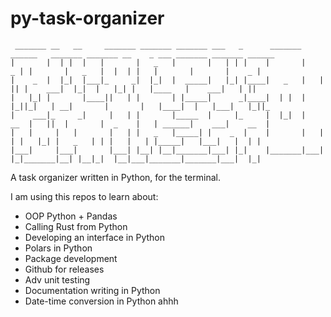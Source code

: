 # py-task-organizer

```
 _______ __   __     _______ _______ _______ ___   _      _______ ______   _______ _______ __    _ ___ _______ _______ ______   
|       |  | |  |   |       |   _   |       |   | | |    |       |    _ | |       |   _   |  |  | |   |       |       |    _ |  
|    _  |  |_|  |___|_     _|  |_|  |  _____|   |_| |____|   _   |   | || |    ___|  |_|  |   |_| |   |____   |    ___|   | ||  
|   |_| |       |____||   | |       | |_____|      _|____|  | |  |   |_||_|   | __|       |       |   |____|  |   |___|   |_||_ 
|    ___|_     _|     |   | |       |_____  |     |_     |  |_|  |    __  |   ||  |       |  _    |   | ______|    ___|    __  |
|   |     |   |       |   | |   _   |_____| |    _  |    |       |   |  | |   |_| |   _   | | |   |   | |_____|   |___|   |  | |
|___|     |___|       |___| |__| |__|_______|___| |_|    |_______|___|  |_|_______|__| |__|_|  |__|___|_______|_______|___|  |_|

```

A task organizer written in Python, for the terminal. 

I am using this repos to learn about:

* OOP Python + Pandas
* Calling Rust from Python
* Developing an interface in Python
* Polars in Python
* Package development
* Github for releases
* Adv unit testing
* Documentation writing in Python
* Date-time conversion in Python ahhh